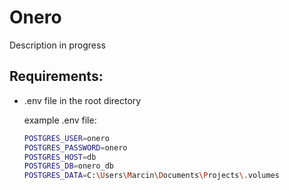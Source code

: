 # Onero
Description in progress

## Requirements: 
- .env file in the root directory

  example .env file:
  ```sh
  POSTGRES_USER=onero
  POSTGRES_PASSWORD=onero
  POSTGRES_HOST=db
  POSTGRES_DB=onero_db
  POSTGRES_DATA=C:\Users\Marcin\Documents\Projects\.volumes
  ```
